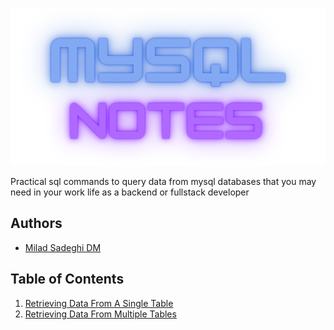 ![Logo](assets/mysql_notes.png)

Practical sql commands to query data from mysql databases that you may need in your work life as a backend or fullstack
developer

## Authors

- [Milad Sadeghi DM](https://www.github.com/miladsade96)



## Table of Contents

1. [Retrieving Data From A Single Table](notes/chapter-02/README.md)
2. [Retrieving Data From Multiple Tables](notes/chapter-03/README.md)
